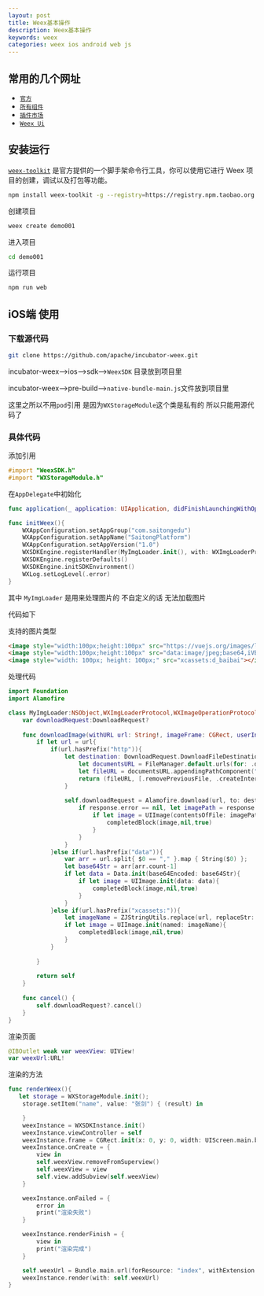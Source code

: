 ```yaml
---
layout: post
title: Weex基本操作
description: Weex基本操作
keywords: weex
categories: weex ios android web js
---
```




## 常用的几个网址

+ [`官方`](http://weex.apache.org/cn/guide/)
+ [`所有组件`](http://weex.apache.org/cn/references/)
+ [`插件市场`](https://market.dotwe.org/)
+ [`Weex Ui`](https://alibaba.github.io/weex-ui/#/cn/?id=weex-ui)

## 安装运行

[`weex-toolkit`](https://github.com/weexteam/weex-toolkit) 是官方提供的一个脚手架命令行工具，你可以使用它进行 Weex 项目的创建，调试以及打包等功能。

```bash
npm install weex-toolkit -g --registry=https://registry.npm.taobao.org
```

创建项目

```bash
weex create demo001
```

进入项目

```bash
cd demo001
```

运行项目

```bash
npm run web
```

## iOS端 使用

### 下载源代码

```bash
git clone https://github.com/apache/incubator-weex.git
```

incubator-weex-->ios-->sdk-->`WeexSDK` 目录放到项目里

incubator-weex-->pre-build-->`native-bundle-main.js`文件放到项目里

这里之所以不用`pod`引用 是因为`WXStorageModule`这个类是私有的 所以只能用源代码了

### 具体代码

添加引用

```objective-c
#import "WeexSDK.h"
#import "WXStorageModule.h"
```

在`AppDelegate`中初始化

```swift
func application(_ application: UIApplication, didFinishLaunchingWithOptions launchOptions: [UIApplicationLaunchOptionsKey: Any]?) -> Bool
```

```swift
func initWeex(){
    WXAppConfiguration.setAppGroup("com.saitongedu")
    WXAppConfiguration.setAppName("SaitongPlatform")
    WXAppConfiguration.setAppVersion("1.0")
    WXSDKEngine.registerHandler(MyImgLoader.init(), with: WXImgLoaderProtocol.self)
    WXSDKEngine.registerDefaults()
    WXSDKEngine.initSDKEnvironment()
    WXLog.setLogLevel(.error)
}
```

其中 `MyImgLoader` 是用来处理图片的 不自定义的话 无法加载图片

代码如下

支持的图片类型

```html
<image style="width:100px;height:100px" src="https://vuejs.org/images/logo.png"></image>
<image style="width:100px;height:100px" src="data:image/jpeg;base64,iVBORw0..."></image>
<image style="width: 100px; height: 100px;" src="xcassets:d_baibai"></image>
```

处理代码

```swift
import Foundation
import Alamofire

class MyImgLoader:NSObject,WXImgLoaderProtocol,WXImageOperationProtocol{
    var downloadRequest:DownloadRequest?
    
    func downloadImage(withURL url: String!, imageFrame: CGRect, userInfo options: [AnyHashable : Any]! = [:], completed completedBlock: ((UIImage?, Error?, Bool) -> Void)!) -> WXImageOperationProtocol! {
        if let url = url{
            if(url.hasPrefix("http")){
                let destination: DownloadRequest.DownloadFileDestination = { _, _ in
                    let documentsURL = FileManager.default.urls(for: .documentDirectory, in: .userDomainMask)[0]
                    let fileURL = documentsURL.appendingPathComponent("temp.png")
                    return (fileURL, [.removePreviousFile, .createIntermediateDirectories])
                }
                
                self.downloadRequest = Alamofire.download(url, to: destination).response { response in
                    if response.error == nil, let imagePath = response.destinationURL?.path {
                        if let image = UIImage(contentsOfFile: imagePath){
                            completedBlock(image,nil,true)
                        }
                    }
                }
            }else if(url.hasPrefix("data")){
                var arr = url.split{ $0 == "," }.map { String($0) };
                let base64Str = arr[arr.count-1]
                if let data = Data.init(base64Encoded: base64Str){
                    if let image = UIImage.init(data: data){
                        completedBlock(image,nil,true)
                    }
                }
            }else if(url.hasPrefix("xcassets:")){
                let imageName = ZJStringUtils.replace(url, replaceStr: "xcassets:", withStr: "")
                if let image = UIImage.init(named: imageName){
                    completedBlock(image,nil,true)
                }
            }
            
        }
        
        return self
    }
    
    func cancel() {
        self.downloadRequest?.cancel()
    }
}
```

渲染页面

```swift
@IBOutlet weak var weexView: UIView!
var weexUrl:URL!
```

渲染的方法

```swift
func renderWeex(){
   let storage = WXStorageModule.init();
    storage.setItem("name", value: "张剑") { (result) in

    }
    weexInstance = WXSDKInstance.init()
    weexInstance.viewController = self
    weexInstance.frame = CGRect.init(x: 0, y: 0, width: UIScreen.main.bounds.width, height: UIScreen.main.bounds.height-64)
    weexInstance.onCreate = {
        view in
        self.weexView.removeFromSuperview()
        self.weexView = view
        self.view.addSubview(self.weexView)
    }

    weexInstance.onFailed = {
        error in
        print("渲染失败")
    }

    weexInstance.renderFinish = {
        view in
        print("渲染完成")
    }

    self.weexUrl = Bundle.main.url(forResource: "index", withExtension: "js");
    weexInstance.render(with: self.weexUrl)
}
```



